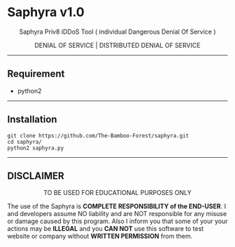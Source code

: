 # Saphyra v1.0
<p align="center">
      Saphyra Priv8 iDDoS Tool ( individual Dangerous Denial Of Service )
</p>
<p align="center">
     DENIAL OF SERVICE | DISTRIBUTED DENIAL OF SERVICE
</p>

-----------------------------------------------------------------------------------------------------------------------------
## Requirement
- python2

-----------------------------------------------------------------------------------------------------------------------------
## Installation
```
git clone https://github.com/The-Bamboo-Forest/saphyra.git
cd saphyra/
python2 saphyra.py
```

-----------------------------------------------------------------------------------------------------------------------------
## DISCLAIMER

<p align="center">
  TO BE USED FOR EDUCATIONAL PURPOSES ONLY
</p>

The use of the Saphyra is **COMPLETE
RESPONSIBILITY of the END-USER**. I and developers assume NO liability and are NOT
responsible for any misuse or damage caused by this program. Also I inform you
that some of your your actions may be **ILLEGAL** and you **CAN NOT** use this
software to test website or company without **WRITTEN PERMISSION** from them.
